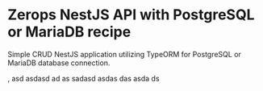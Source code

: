 # Zerops NestJS API with PostgreSQL or MariaDB recipe

Simple CRUD NestJS application utilizing TypeORM for PostgreSQL or MariaDB database connection.

,
asd
 asdasd
 ad
as
sadasd
asdas
das
asda
ds
